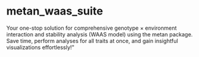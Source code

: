 # metan_waas_suite
Your one-stop solution for comprehensive genotype × environment interaction and stability analysis (WAAS model) using the metan package. Save time, perform analyses for all traits at once, and gain insightful visualizations effortlessly!"
